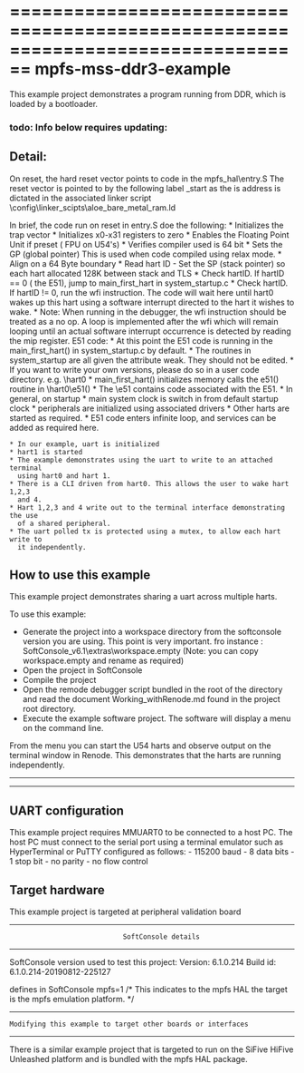 ================================================================================
                         mpfs-mss-ddr3-example
================================================================================

This example project demonstrates a program running from DDR, which is loaded by 
a bootloader.

### todo: Info below requires updating:

## Detail:
On reset, the hard reset vector points to code in the 
mpfs_hal\entry.S
The reset vector is pointed to by the following label
_start
as the is address is dictated in the associated linker script
\config\linker_scipts\aloe_bare_metal_ram.ld

In brief, the code run on reset in entry.S doe the following:
    * Initializes the trap vector
    * Initializes x0-x31 registers to zero
    * Enables the Floating Point Unit if preset ( FPU on U54's)
    * Verifies compiler used is 64 bit
    * Sets the GP (global pointer) This is used when code compiled using relax 
      mode.
    * Align on a 64 Byte boundary
    * Read hart ID - Set the SP (stack pointer) so each hart allocated 128K 
      between stack and TLS
    * Check hartID. If hartID == 0 ( the E51), jump to main_first_hart in 
      system_startup.c
    * Check hartID. If hartID != 0, run the wfi instruction. The code will wait 
      here until hart0 wakes up this hart using a software interrupt directed to 
      the hart it wishes to wake.
    * Note: When running in the debugger, the wfi instruction should be treated 
      as a no op.
      A loop is implemented after the wfi which will remain looping until an 
      actual software interrupt 
      occurrence is detected by reading the mip register.
E51 code:
    * At this point the E51 code is running in the main_first_hart() in 
      system_startup.c by default.
    * The routines in system_startup are all given the attribute weak. They 
      should not be edited.
    * If you want to write your own versions, please do so in a user code 
      directory. e.g. \hart0
    * main_first_hart() 
            initializes memory
            calls the e51() routine in \hart0\e51()
    * The \e51 contains code associated with the E51.
    * In general, on startup
        * main system clock is switch in  from default startup clock
        * peripherals are initialized using associated drivers
        * Other harts are started as required.
        * E51 code enters infinite loop, and services can be added as required 
          here.
        
    * In our example, uart is initialized
    * hart1 is started
    * The example demonstrates using the uart to write to an attached terminal 
      using hart0 and hart 1.
    * There is a CLI driven from hart0. This allows the user to wake hart 1,2,3 
      and 4.
    * Hart 1,2,3 and 4 write out to the terminal interface demonstrating the use 
      of a shared peripheral.
    * The uart polled tx is protected using a mutex, to allow each hart write to 
      it independently.


                            
## How to use this example
This example project demonstrates sharing a uart across multiple harts.

To use this example:
 - Generate the project into a workspace directory from the softconsole version
   you are using. This point is very important. fro instance :
   SoftConsole_v6.1\extras\workspace.empty
   (Note: you can copy workspace.empty and rename as required)
 - Open the project in SoftConsole
 - Compile the project
 - Open the remode debugger script bundled in the root of the directory and read
   the document Working_withRenode.md found in the project root directory.
 - Execute the example software project.
The software will display a menu on the command line.

From the menu you can start the U54 harts and observe output on the terminal 
window in Renode. This demonstrates that the harts are running independently.

--------------------------------------------------------------------------------
                               
--------------------------------------------------------------------------------
## UART configuration
This example project requires MMUART0 to be connected to a host PC. The host PC
must connect to the serial port using a terminal emulator such as HyperTerminal
or PuTTY configured as follows:
    - 115200 baud
    - 8 data bits
    - 1 stop bit
    - no parity
    - no flow control


## Target hardware

This example project is targeted at peripheral validation board

--------------------------------------------------------------------------------
                                SoftConsole details
--------------------------------------------------------------------------------
SoftConsole version used to test this project:
Version:  6.1.0.214
Build id: 6.1.0.214-20190812-225127

defines in SoftConsole
mpfs=1   /* This indicates to the mpfs HAL the target is the mpfs emulation 
            platform. */
  
--------------------------------------------------------------------------------
    Modifying this example to target other boards or interfaces
--------------------------------------------------------------------------------
There is a similar example project that is targeted to run on the SiFive HiFive 
Unleashed platform and is bundled with the mpfs HAL package.

